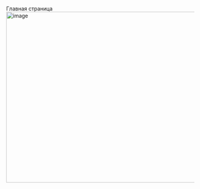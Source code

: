 Главная страница
<img width="982" height="457" alt="image" src="https://github.com/user-attachments/assets/0a196b9c-001f-4bd4-95b7-b2a59dd40b9d" />

